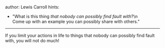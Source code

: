 author: Lewis Carroll
hints:
  - "What is this thing _that nobody can possibly find fault with_?\\n\
    Come up with an example you can possibly share with others."
---
If you limit your actions in life
to things that nobody can possibly find fault with,
you will not do much!
